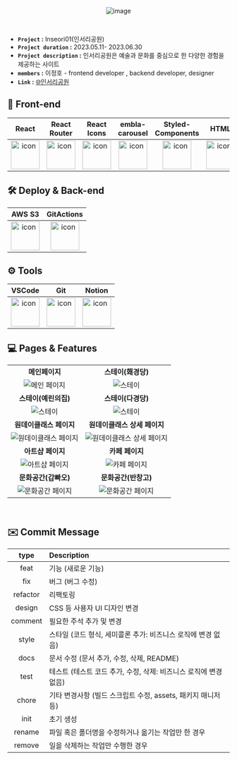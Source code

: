 <div align="center">
 
![image](https://github.com/leejungho9/Inseori/assets/71073027/d3e2ed66-503e-4bfc-b020-43ab6ee52443)

</br>

</div>
 
- **`Project` :** Inseori01(인서리공원)
- **`Project duration` :** 2023.05.11- 2023.06.30
- **`Project description` :** 인서리공원은 예술과 문화를 중심으로 한 다양한 경험을 제공하는 사이트
- **`members` :** 이정호 - frontend developer , backend developer, designer 
- **`Link` :** [🌐인서리공원 ](https://inseori01.com/)
  

## 💄 Front-end 
| React | React Router  | React Icons | embla-carousel | Styled-Components  |  HTML | CSS | JavaScript |
| :---: | :---: | :---: | :---: | :---: | :---: | :---: |  :---: |
| <img src="https://github.com/leejungho9/DAMDA/assets/71073027/324aafbb-d67b-47c5-b6dc-661be68c4967" alt="icon" width="65" height="65" />  |  <img src="https://github.com/leejungho9/DAMDA/assets/71073027/96bc0463-267b-4d2c-95e4-67070b41143e" alt="icon" width="65" height="65" /> |  <img src="https://github.com/leejungho9/DAMDA/assets/71073027/673c977f-b08d-4eb9-87d4-740ae34e7b37" alt="icon" width="65" height="65" />  | <img src="https://github.com/leejungho9/Inseori/assets/71073027/026654a6-214e-4f8f-a302-4c2fcacaf24d" alt="icon" width="65" height="65" /> | <img src="https://github.com/leejungho9/DAMDA/assets/71073027/f507615a-dde2-417e-b147-0a3899b41fae5" alt="icon" width="65" height="65" /> | <img src="https://github.com/leejungho9/DAMDA/assets/71073027/69339fe7-68c1-42ae-877d-b66d9f9eb788" alt="icon" width="65" height="65" />  |  <img src="https://github.com/leejungho9/DAMDA/assets/71073027/7590dac9-c47b-46da-ad10-8183de10d829" alt="icon" width="65" height="65" />  |  <img src="https://github.com/leejungho9/DAMDA/assets/71073027/c5af528b-a9aa-419b-ad34-fac544d6e1a2" alt="icon" width="65" height="65" /> |


## 🛠️ Deploy & Back-end 
| AWS S3 | GitActions |  
| :---: | :---: |
| <img src="https://github.com/leejungho9/DAMDA/assets/71073027/324aafbb-d67b-47c5-b6dc-661be68c4967" alt="icon" width="65" height="65" />  |  <img src="https://github.com/leejungho9/DAMDA/assets/71073027/d68c7279-2011-4d25-a138-99579c45b59f" alt="icon" width="65" height="65" />  |


## ⚙️ Tools 
| VSCode| Git | Notion | 
| :---: | :---: |:---:|
| <img src="https://github.com/leejungho9/DAMDA/assets/71073027/028e5714-1c64-46c4-95d5-c0129087ff98" alt="icon" width="65" height="65" />  | <img src="https://github.com/leejungho9/DAMDA/assets/71073027/84277f32-eb2c-466a-af96-d18c951b13e7" alt="icon" width="65" height="65" />  | <img src="https://github.com/leejungho9/DAMDA/assets/71073027/fda03fff-e651-40e1-a0b7-19e2270b4f5e" alt="icon" width="65" height="65" />  | 

## 💻 Pages & Features

<table>
  <tbody>
    <tr>
      <td style="text-align: center;"><strong>메인페이지</strong></td>
      <td style="text-align: center;"><strong>스테이(홰경당)</strong></td>
    </tr>
    <tr>
      <td style="text-align: center;"><img src="https://github.com/leejungho9/Inseori/assets/71073027/d19d5f59-5344-445a-b81d-e72457ce4307" alt="메인 페이지" style="margin: 0 auto;"></td>
      <td style="text-align: center;"><img src="https://github.com/leejungho9/Inseori/assets/71073027/f5abf1a7-a6c2-4002-855f-6fc550559807" alt="스테이"></td>
    </tr>
     <tr>
      <td style="text-align: center;"><strong>스테이(예린의집)</strong></td>
      <td style="text-align: center;"><strong>스테이(다경당)</strong></td>
    </tr>
    <tr>
      <td style="text-align: center;"><img src="https://github.com/leejungho9/Inseori/assets/71073027/def44f0f-7519-4171-bf2b-75a2974da36e" alt="스테이"></td>
      <td style="text-align: center;"><img src="https://github.com/leejungho9/Inseori/assets/71073027/c92a63ad-e0f9-4ece-8023-df566138d6dc" alt="스테이"></td>
    </tr>
     <tr>
      <td style="text-align: center;"><strong>원데이클래스 페이지</strong></td>
      <td style="text-align: center;"><strong>원데이클래스 상세 페이지</strong></td>
    </tr>
    <tr>
      <td style="text-align: center;"><img src="https://github.com/leejungho9/Inseori/assets/71073027/a471bd68-4007-4b0b-bd37-bd7474f55d17" alt="원데이클래스 페이지"></td>
      <td style="text-align: center;"><img src="https://github.com/leejungho9/Inseori/assets/71073027/01424fea-96f1-4dea-9080-86567119f0b8" alt="원데이클래스 상세 페이지"></td>
    </tr>
    <tr>
      <td style="text-align: center;"><strong>아트샵 페이지</strong></td>
      <td  style="text-align: center;"><strong>카페 페이지</strong></td>
    </tr>
    <tr>
      <td style="text-align: center;"><img src="https://github.com/leejungho9/Inseori/assets/71073027/885a48e2-335e-460f-85cf-8564ed9a2bb0" alt="아트샵 페이지"></td>
      <td style="text-align: center;"><img src="https://github.com/leejungho9/Inseori/assets/71073027/31f8c554-e459-4733-8905-be971616d21a" alt="카페 페이지"></td>
    </tr>
     <tr>
      <td style="text-align: center;"><strong>문화공간(갑빠오)</strong></td>
      <td  style="text-align: center;"><strong>문화공간(반창고)</strong></td>
    </tr>
    <tr>
      <td style="text-align: center;"><img src="https://github.com/leejungho9/Inseori/assets/71073027/fcd3a692-4545-429b-9837-e14313b6c74a" alt="문화공간 페이지"></td>
      <td style="text-align: center;"><img src="https://github.com/leejungho9/Inseori/assets/71073027/a253d160-80fb-4d13-9f77-3d50a6c9578c" alt="문화공간 페이지"></td>
    </tr>
  </tbody>
</table>


<br/>

## ✉️ Commit  Message
|type|Description|
|:---:|:---|
|feat|기능 (새로운 기능) |
|fix|버그 (버그 수정) |
|refactor|리팩토링 |
|design|CSS 등 사용자 UI 디자인 변경 |
|comment|필요한 주석 추가 및 변경 |
|style|스타일 (코드 형식, 세미콜론 추가: 비즈니스 로직에 변경 없음)|
|docs |문서 수정 (문서 추가, 수정, 삭제, README) |
|test |테스트 (테스트 코드 추가, 수정, 삭제: 비즈니스 로직에 변경 없음)  |
|chore |기타 변경사항 (빌드 스크립트 수정, assets, 패키지 매니저 등)  |
|init |초기 생성  |
|rename |파일 혹은 폴더명을 수정하거나 옮기는 작업만 한 경우 |
|remove |일을 삭제하는 작업만 수행한 경우 |


